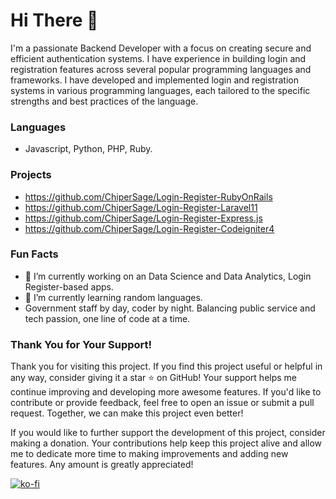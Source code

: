 # Hi There 👋

I'm a passionate Backend Developer with a focus on creating secure and efficient authentication systems. I have experience in building login and registration features across several popular programming languages and frameworks. I have developed and implemented login and registration systems in various programming languages, each tailored to the specific strengths and best practices of the language.

### Languages
- Javascript, Python, PHP, Ruby.

### Projects
- https://github.com/ChiperSage/Login-Register-RubyOnRails
- https://github.com/ChiperSage/Login-Register-Laravel11
- https://github.com/ChiperSage/Login-Register-Express.js
- https://github.com/ChiperSage/Login-Register-Codeigniter4

### Fun Facts
- 🔭 I’m currently working on an Data Science and Data Analytics, Login Register-based apps.
- 🌱 I’m currently learning random languages.
- Government staff by day, coder by night. Balancing public service and tech passion, one line of code at a time.

### Thank You for Your Support!

Thank you for visiting this project. If you find this project useful or helpful in any way, consider giving it a star ⭐ on GitHub! Your support helps me continue improving and developing more awesome features. If you'd like to contribute or provide feedback, feel free to open an issue or submit a pull request. Together, we can make this project even better!

If you would like to further support the development of this project, consider making a donation. Your contributions help keep this project alive and allow me to dedicate more time to making improvements and adding new features. Any amount is greatly appreciated!

[![ko-fi](https://ko-fi.com/img/githubbutton_sm.svg)](https://ko-fi.com/O5O8APCCQ)
